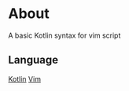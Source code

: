 # About
A basic Kotlin syntax for vim script
## Language
[Kotlin](https://https://kotlinlang.org/)
[Vim](https://www.vim.org/)
